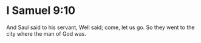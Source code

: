 # I Samuel 9:10

And Saul said to his servant, Well said; come, let us go. So they went to the city where the man of God was.
